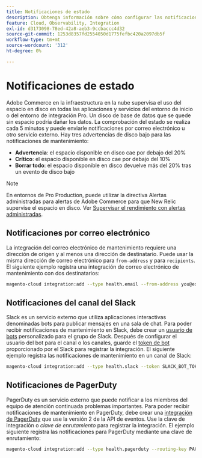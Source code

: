 ```yaml
---
title: Notificaciones de estado
description: Obtenga información sobre cómo configurar las notificaciones de Slack, correo electrónico y PagerDuty para el uso del espacio en disco en su proyecto de Adobe Commerce en la nube.
feature: Cloud, Observability, Integration
exl-id: d3173098-78ed-42a8-aeb3-9ccbaccc4d32
source-git-commit: 1253d8357fd2554050d1775fefbc420a2097db5f
workflow-type: tm+mt
source-wordcount: '312'
ht-degree: 0%

---
```


# Notificaciones de estado

Adobe Commerce en la infraestructura en la nube supervisa el uso del espacio en disco en todas las aplicaciones y servicios del entorno de inicio o del entorno de integración Pro. Un disco de base de datos que se quede sin espacio podría dañar los datos. La comprobación del estado se realiza cada 5 minutos y puede enviarle notificaciones por correo electrónico u otro servicio externo. Hay tres advertencias de disco bajo para las notificaciones de mantenimiento:

- **Advertencia**: el espacio disponible en disco cae por debajo del 20%
- **Crítico**: el espacio disponible en disco cae por debajo del 10%
- **Borrar todo**: el espacio disponible en disco devuelve más del 20% tras un evento de disco bajo

>[!NOTE]
>
>En entornos de Pro Production, puede utilizar la directiva Alertas administradas para alertas de Adobe Commerce para que New Relic supervise el espacio en disco. Ver [Supervisar el rendimiento con alertas administradas](../monitor/investigate-performance.md#monitor-performance-with-managed-alerts).

## Notificaciones por correo electrónico

La integración del correo electrónico de mantenimiento requiere una dirección de origen y al menos una dirección de destinatario. Puede usar la misma dirección de correo electrónico para `from-address` y para `recipients`. El siguiente ejemplo registra una integración de correo electrónico de mantenimiento con dos destinatarios:

```bash
magento-cloud integration:add --type health.email --from-address you@example.com --recipients them@example.com --recipients others@example.com
```

## Notificaciones del canal del Slack

Slack es un servicio externo que utiliza aplicaciones interactivas denominadas bots para publicar mensajes en una sala de chat. Para poder recibir notificaciones de mantenimiento en Slack, debe crear un [usuario de bots](https://api.slack.com/bot-users) personalizado para el grupo de Slack. Después de configurar el usuario del bot para el canal o los canales, guarde el [token de bot](https://api.slack.com/docs/token-types#bot) proporcionado por el Slack para registrar la integración. El siguiente ejemplo registra las notificaciones de mantenimiento en un canal de Slack:

```bash
magento-cloud integration:add --type health.slack --token SLACK_BOT_TOKEN --channel '#slack-channel-name'
```

## Notificaciones de PagerDuty

PagerDuty es un servicio externo que puede notificar a los miembros del equipo de atención continuada problemas importantes. Para poder recibir notificaciones de mantenimiento en PagerDuty, debe crear una [integración de PagerDuty](https://developer.pagerduty.com/v2/docs/integrating) que use la versión 2 de la API de eventos. Use la clave de integración o _clave de enrutamiento_ para registrar la integración. El ejemplo siguiente registra las notificaciones para PagerDuty mediante una clave de enrutamiento:

```bash
magento-cloud integration:add --type health.pagerduty --routing-key PAGERDUTY_ROUTING_KEY
```
